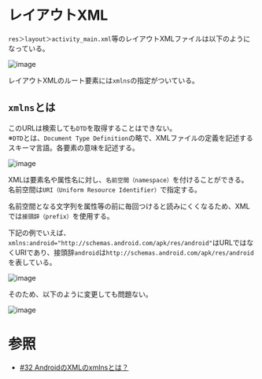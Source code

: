 # レイアウトXML

`res＞layout＞activity_main.xml`等のレイアウトXMLファイルは以下のようになっている。

![image](https://user-images.githubusercontent.com/85177462/147402715-5663b3fc-2a20-4a08-aeba-9087c48cd150.png)

レイアウトXMLのルート要素には`xmlns`の指定がついている。

## `xmlns`とは

このURLは検索しても`DTD`を取得することはできない。  
※`DTD`とは、`Document Type Definition`の略で、XMLファイルの定義を記述するスキーマ言語。各要素の意味を記述する。

![image](https://user-images.githubusercontent.com/85177462/147402780-702261fd-0c44-49e3-aa41-0fa0402ad3ff.png)

XMLは要素名や属性名に対し、`名前空間（namespace）`を付けることができる。  
名前空間は`URI（Uniform Resource Identifier）`で指定する。

名前空間となる文字列を属性等の前に毎回つけると読みにくくなるため、XMLでは`接頭辞（prefix）`を使用する。

下記の例でいえば、`xmlns:android="http://schemas.android.com/apk/res/android"`はURLではなくURIであり、接頭辞`android`は`http://schemas.android.com/apk/res/android`を表している。

![image](https://user-images.githubusercontent.com/85177462/147402715-5663b3fc-2a20-4a08-aeba-9087c48cd150.png)

そのため、以下のように変更しても問題ない。

![image](https://user-images.githubusercontent.com/85177462/147403441-138813c6-867a-4515-b7f9-20274a4b0987.png)

# 参照
- [#32 AndroidのXMLのxmlnsとは？](https://blog.mokelab.com/32/xmlns.html)